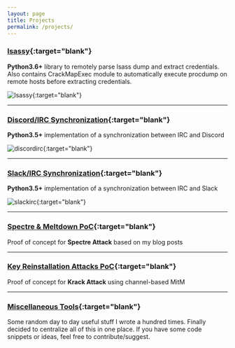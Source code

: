 ```yaml
---
layout: page
title: Projects
permalink: /projects/
---
```


### [lsassy](https://github.com/Hackndo/lsassy){:target="blank"}

**Python3.6+** library to remotely parse lsass dump and extract credentials. Also contains CrackMapExec module to automatically
execute procdump on remote hosts before extracting credentials.

![lsassy](https://raw.githubusercontent.com/Hackndo/lsassy/master/assets/cme_lsassy.gif){:target="blank"}

***

### [Discord/IRC Synchronization](https://github.com/Hackndo/discord-irc-sync){:target="blank"}

**Python3.5+** implementation of a synchronization between IRC and Discord

![discordirc](https://user-images.githubusercontent.com/11051803/32892891-f7e0b216-cad7-11e7-8938-e23d82ef0c60.gif){:target="blank"}

***

### [Slack/IRC Synchronization](https://github.com/Hackndo/slack-irc-sync){:target="blank"}

**Python3.5+** implementation of a synchronization between IRC and Slack

![slackirc](https://user-images.githubusercontent.com/11051803/32947338-ad9a7fe2-cb9b-11e7-8d9f-54c6a2dd7779.gif){:target="blank"}

***

### [Spectre & Meltdown PoC](https://github.com/Hackndo/spectre-poc){:target="blank"}

Proof of concept for **Spectre Attack** based on my blog posts

***

### [Key Reinstallation Attacks PoC](https://github.com/Hackndo/krack-poc){:target="blank"}

Proof of concept for **Krack Attack** using channel-based MitM

***

### [Miscellaneous Tools](https://github.com/Hackndo/misc){:target="blank"}

Some random day to day useful stuff I wrote a hundred times. Finally decided to centralize all of this in one place. If you have some code snippets or ideas, feel free to contribute/suggest.
